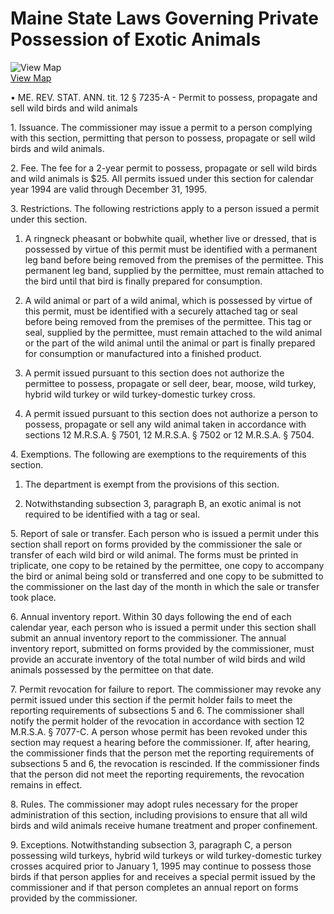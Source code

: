 # Maine State Laws Governing Private Possession of Exotic Animals

![View Map](../../images/us-map-icon.gif)  
[View Map](b4a2_exotic_animals.php)

• ME. REV. STAT. ANN. tit. 12 § 7235-A - Permit to possess, propagate and sell
wild birds and wild animals

1\. Issuance. The commissioner may issue a permit to a person complying with
this section, permitting that person to possess, propagate or sell wild birds
and wild animals.

2\. Fee. The fee for a 2-year permit to possess, propagate or sell wild birds
and wild animals is $25. All permits issued under this section for calendar
year 1994 are valid through December 31, 1995.

3\. Restrictions. The following restrictions apply to a person issued a permit
under this section.

  1. A ringneck pheasant or bobwhite quail, whether live or dressed, that is possessed by virtue of this permit must be identified with a permanent leg band before being removed from the premises of the permittee. This permanent leg band, supplied by the permittee, must remain attached to the bird until that bird is finally prepared for consumption.  

  2. A wild animal or part of a wild animal, which is possessed by virtue of this permit, must be identified with a securely attached tag or seal before being removed from the premises of the permittee. This tag or seal, supplied by the permittee, must remain attached to the wild animal or the part of the wild animal until the animal or part is finally prepared for consumption or manufactured into a finished product.  

  3. A permit issued pursuant to this section does not authorize the permittee to possess, propagate or sell deer, bear, moose, wild turkey, hybrid wild turkey or wild turkey-domestic turkey cross.  

  4. A permit issued pursuant to this section does not authorize a person to possess, propagate or sell any wild animal taken in accordance with sections 12 M.R.S.A. § 7501, 12 M.R.S.A. § 7502 or 12 M.R.S.A. § 7504.

4\. Exemptions. The following are exemptions to the requirements of this
section.

  1. The department is exempt from the provisions of this section.  

  2. Notwithstanding subsection 3, paragraph B, an exotic animal is not required to be identified with a tag or seal.

5\. Report of sale or transfer. Each person who is issued a permit under this
section shall report on forms provided by the commissioner the sale or
transfer of each wild bird or wild animal. The forms must be printed in
triplicate, one copy to be retained by the permittee, one copy to accompany
the bird or animal being sold or transferred and one copy to be submitted to
the commissioner on the last day of the month in which the sale or transfer
took place.

6\. Annual inventory report. Within 30 days following the end of each calendar
year, each person who is issued a permit under this section shall submit an
annual inventory report to the commissioner. The annual inventory report,
submitted on forms provided by the commissioner, must provide an accurate
inventory of the total number of wild birds and wild animals possessed by the
permittee on that date.

7\. Permit revocation for failure to report. The commissioner may revoke any
permit issued under this section if the permit holder fails to meet the
reporting requirements of subsections 5 and 6. The commissioner shall notify
the permit holder of the revocation in accordance with section 12 M.R.S.A. §
7077-C. A person whose permit has been revoked under this section may request
a hearing before the commissioner. If, after hearing, the commissioner finds
that the person met the reporting requirements of subsections 5 and 6, the
revocation is rescinded. If the commissioner finds that the person did not
meet the reporting requirements, the revocation remains in effect.

8\. Rules. The commissioner may adopt rules necessary for the proper
administration of this section, including provisions to ensure that all wild
birds and wild animals receive humane treatment and proper confinement.

9\. Exceptions. Notwithstanding subsection 3, paragraph C, a person possessing
wild turkeys, hybrid wild turkeys or wild turkey-domestic turkey crosses
acquired prior to January 1, 1995 may continue to possess those birds if that
person applies for and receives a special permit issued by the commissioner
and if that person completes an annual report on forms provided by the
commissioner.